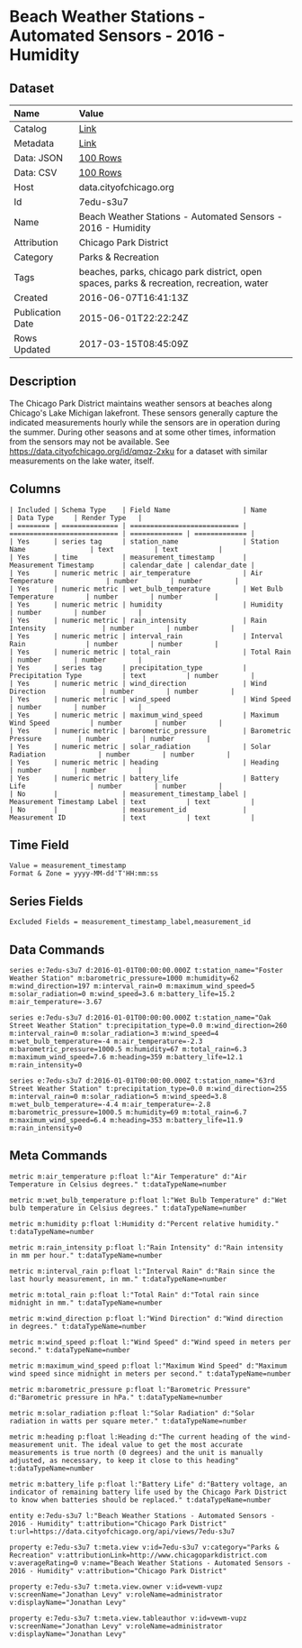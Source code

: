 # Beach Weather Stations - Automated Sensors - 2016 - Humidity

## Dataset

| Name | Value |
| :--- | :---- |
| Catalog | [Link](https://data.cityofchicago.org/Parks-Recreation/Beach-Weather-Stations-Automated-Sensors-2016-Humi/7edu-s3u7/about) |
| Metadata | [Link](https://data.cityofchicago.org/api/views/7edu-s3u7) |
| Data: JSON | [100 Rows](https://data.cityofchicago.org/api/views/7edu-s3u7/rows.json?max_rows=100) |
| Data: CSV | [100 Rows](https://data.cityofchicago.org/api/views/7edu-s3u7/rows.csv?max_rows=100) |
| Host | data.cityofchicago.org |
| Id | 7edu-s3u7 |
| Name | Beach Weather Stations - Automated Sensors - 2016 - Humidity |
| Attribution | Chicago Park District |
| Category | Parks & Recreation |
| Tags | beaches, parks, chicago park district, open spaces, parks & recreation, recreation, water |
| Created | 2016-06-07T16:41:13Z |
| Publication Date | 2015-06-01T22:22:24Z |
| Rows Updated | 2017-03-15T08:45:09Z |

## Description

The Chicago Park District maintains weather sensors at beaches along Chicago's Lake Michigan lakefront. These sensors generally capture the indicated measurements hourly while the sensors are in operation during the summer.  During other seasons and at some other times, information from the sensors may not be available.  See https://data.cityofchicago.org/id/qmqz-2xku for a dataset with similar measurements on the lake water, itself.

## Columns

```ls
| Included | Schema Type    | Field Name                  | Name                        | Data Type     | Render Type   |
| ======== | ============== | =========================== | =========================== | ============= | ============= |
| Yes      | series tag     | station_name                | Station Name                | text          | text          |
| Yes      | time           | measurement_timestamp       | Measurement Timestamp       | calendar_date | calendar_date |
| Yes      | numeric metric | air_temperature             | Air Temperature             | number        | number        |
| Yes      | numeric metric | wet_bulb_temperature        | Wet Bulb Temperature        | number        | number        |
| Yes      | numeric metric | humidity                    | Humidity                    | number        | number        |
| Yes      | numeric metric | rain_intensity              | Rain Intensity              | number        | number        |
| Yes      | numeric metric | interval_rain               | Interval Rain               | number        | number        |
| Yes      | numeric metric | total_rain                  | Total Rain                  | number        | number        |
| Yes      | series tag     | precipitation_type          | Precipitation Type          | text          | number        |
| Yes      | numeric metric | wind_direction              | Wind Direction              | number        | number        |
| Yes      | numeric metric | wind_speed                  | Wind Speed                  | number        | number        |
| Yes      | numeric metric | maximum_wind_speed          | Maximum Wind Speed          | number        | number        |
| Yes      | numeric metric | barometric_pressure         | Barometric Pressure         | number        | number        |
| Yes      | numeric metric | solar_radiation             | Solar Radiation             | number        | number        |
| Yes      | numeric metric | heading                     | Heading                     | number        | number        |
| Yes      | numeric metric | battery_life                | Battery Life                | number        | number        |
| No       |                | measurement_timestamp_label | Measurement Timestamp Label | text          | text          |
| No       |                | measurement_id              | Measurement ID              | text          | text          |
```

## Time Field

```ls
Value = measurement_timestamp
Format & Zone = yyyy-MM-dd'T'HH:mm:ss
```

## Series Fields

```ls
Excluded Fields = measurement_timestamp_label,measurement_id
```

## Data Commands

```ls
series e:7edu-s3u7 d:2016-01-01T00:00:00.000Z t:station_name="Foster Weather Station" m:barometric_pressure=1000 m:humidity=62 m:wind_direction=197 m:interval_rain=0 m:maximum_wind_speed=5 m:solar_radiation=0 m:wind_speed=3.6 m:battery_life=15.2 m:air_temperature=-3.67

series e:7edu-s3u7 d:2016-01-01T00:00:00.000Z t:station_name="Oak Street Weather Station" t:precipitation_type=0.0 m:wind_direction=260 m:interval_rain=0 m:solar_radiation=3 m:wind_speed=4 m:wet_bulb_temperature=-4 m:air_temperature=-2.3 m:barometric_pressure=1000.5 m:humidity=67 m:total_rain=6.3 m:maximum_wind_speed=7.6 m:heading=359 m:battery_life=12.1 m:rain_intensity=0

series e:7edu-s3u7 d:2016-01-01T00:00:00.000Z t:station_name="63rd Street Weather Station" t:precipitation_type=0.0 m:wind_direction=255 m:interval_rain=0 m:solar_radiation=5 m:wind_speed=3.8 m:wet_bulb_temperature=-4.4 m:air_temperature=-2.8 m:barometric_pressure=1000.5 m:humidity=69 m:total_rain=6.7 m:maximum_wind_speed=6.4 m:heading=353 m:battery_life=11.9 m:rain_intensity=0
```

## Meta Commands

```ls
metric m:air_temperature p:float l:"Air Temperature" d:"Air Temperature in Celsius degrees." t:dataTypeName=number

metric m:wet_bulb_temperature p:float l:"Wet Bulb Temperature" d:"Wet bulb temperature in Celsius degrees." t:dataTypeName=number

metric m:humidity p:float l:Humidity d:"Percent relative humidity." t:dataTypeName=number

metric m:rain_intensity p:float l:"Rain Intensity" d:"Rain intensity in mm per hour." t:dataTypeName=number

metric m:interval_rain p:float l:"Interval Rain" d:"Rain since the last hourly measurement, in mm." t:dataTypeName=number

metric m:total_rain p:float l:"Total Rain" d:"Total rain since midnight in mm." t:dataTypeName=number

metric m:wind_direction p:float l:"Wind Direction" d:"Wind direction in degrees." t:dataTypeName=number

metric m:wind_speed p:float l:"Wind Speed" d:"Wind speed in meters per second." t:dataTypeName=number

metric m:maximum_wind_speed p:float l:"Maximum Wind Speed" d:"Maximum wind speed since midnight in meters per second." t:dataTypeName=number

metric m:barometric_pressure p:float l:"Barometric Pressure" d:"Barometric pressure in hPa." t:dataTypeName=number

metric m:solar_radiation p:float l:"Solar Radiation" d:"Solar radiation in watts per square meter." t:dataTypeName=number

metric m:heading p:float l:Heading d:"The current heading of the wind-measurement unit. The ideal value to get the most accurate measurements is true north (0 degrees) and the unit is manually adjusted, as necessary, to keep it close to this heading" t:dataTypeName=number

metric m:battery_life p:float l:"Battery Life" d:"Battery voltage, an indicator of remaining battery life used by the Chicago Park District to know when batteries should be replaced." t:dataTypeName=number

entity e:7edu-s3u7 l:"Beach Weather Stations - Automated Sensors - 2016 - Humidity" t:attribution="Chicago Park District" t:url=https://data.cityofchicago.org/api/views/7edu-s3u7

property e:7edu-s3u7 t:meta.view v:id=7edu-s3u7 v:category="Parks & Recreation" v:attributionLink=http://www.chicagoparkdistrict.com v:averageRating=0 v:name="Beach Weather Stations - Automated Sensors - 2016 - Humidity" v:attribution="Chicago Park District"

property e:7edu-s3u7 t:meta.view.owner v:id=vewm-vupz v:screenName="Jonathan Levy" v:roleName=administrator v:displayName="Jonathan Levy"

property e:7edu-s3u7 t:meta.view.tableauthor v:id=vewm-vupz v:screenName="Jonathan Levy" v:roleName=administrator v:displayName="Jonathan Levy"
```